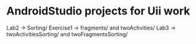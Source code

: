 # AndroidStudio projects for Uii work

Lab2 -> Sorting/
Exercise1 -> fragments/ and twoActivities/
Lab3 -> twoActivitiesSorting/ and twoFragmentsSorting/
